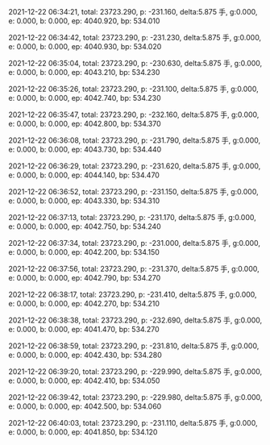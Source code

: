 2021-12-22 06:34:21, total: 23723.290, p: -231.160, delta:5.875 手, g:0.000, e: 0.000, b: 0.000, ep: 4040.920, bp: 534.010

2021-12-22 06:34:42, total: 23723.290, p: -231.230, delta:5.875 手, g:0.000, e: 0.000, b: 0.000, ep: 4040.930, bp: 534.020

2021-12-22 06:35:04, total: 23723.290, p: -230.630, delta:5.875 手, g:0.000, e: 0.000, b: 0.000, ep: 4043.210, bp: 534.230

2021-12-22 06:35:26, total: 23723.290, p: -231.100, delta:5.875 手, g:0.000, e: 0.000, b: 0.000, ep: 4042.740, bp: 534.230

2021-12-22 06:35:47, total: 23723.290, p: -232.160, delta:5.875 手, g:0.000, e: 0.000, b: 0.000, ep: 4042.800, bp: 534.370

2021-12-22 06:36:08, total: 23723.290, p: -231.790, delta:5.875 手, g:0.000, e: 0.000, b: 0.000, ep: 4043.730, bp: 534.440

2021-12-22 06:36:29, total: 23723.290, p: -231.620, delta:5.875 手, g:0.000, e: 0.000, b: 0.000, ep: 4044.140, bp: 534.470

2021-12-22 06:36:52, total: 23723.290, p: -231.150, delta:5.875 手, g:0.000, e: 0.000, b: 0.000, ep: 4043.330, bp: 534.310

2021-12-22 06:37:13, total: 23723.290, p: -231.170, delta:5.875 手, g:0.000, e: 0.000, b: 0.000, ep: 4042.750, bp: 534.240

2021-12-22 06:37:34, total: 23723.290, p: -231.000, delta:5.875 手, g:0.000, e: 0.000, b: 0.000, ep: 4042.200, bp: 534.150

2021-12-22 06:37:56, total: 23723.290, p: -231.370, delta:5.875 手, g:0.000, e: 0.000, b: 0.000, ep: 4042.790, bp: 534.270

2021-12-22 06:38:17, total: 23723.290, p: -231.410, delta:5.875 手, g:0.000, e: 0.000, b: 0.000, ep: 4042.270, bp: 534.210

2021-12-22 06:38:38, total: 23723.290, p: -232.690, delta:5.875 手, g:0.000, e: 0.000, b: 0.000, ep: 4041.470, bp: 534.270

2021-12-22 06:38:59, total: 23723.290, p: -231.810, delta:5.875 手, g:0.000, e: 0.000, b: 0.000, ep: 4042.430, bp: 534.280

2021-12-22 06:39:20, total: 23723.290, p: -229.990, delta:5.875 手, g:0.000, e: 0.000, b: 0.000, ep: 4042.410, bp: 534.050

2021-12-22 06:39:42, total: 23723.290, p: -229.980, delta:5.875 手, g:0.000, e: 0.000, b: 0.000, ep: 4042.500, bp: 534.060

2021-12-22 06:40:03, total: 23723.290, p: -231.110, delta:5.875 手, g:0.000, e: 0.000, b: 0.000, ep: 4041.850, bp: 534.120